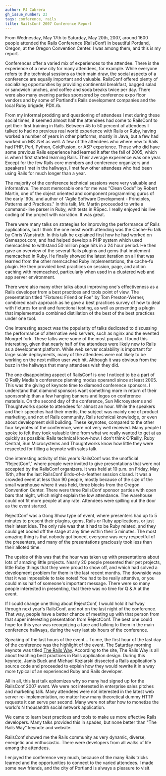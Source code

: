 ```yaml
---
author: PJ Cabrera
gh_issue_number: 23
tags: conference, rails
title: RailsConf 2007 Conference Report
---
```


From Wednesday, May 17th to Saturday, May 20th, 2007, around 1600 people attended the Rails Conference (RailsConf) in beautiful Portland, Oregon, at the Oregon Convention Center. I was among them, and this is my report.

Conferences offer a varied mix of experiences to the attendee. There is the experience of a new city for many attendees, for example. While everyone refers to the technical sessions as their main draw, the social aspects of a conference are equally important and valuable. RailsConf offered plenty of socializing opportunities by providing continental breakfast, bagged salad or sandwich lunches, and coffee and soda breaks twice per day. There were also many evening parties sponsored by conference expo floor vendors and by some of Portland's Rails development companies and the local Ruby brigade, PDX.rb.

From my informal prodding and questioning of attendees I met during these social times, it seemed almost half the attendees had come to RailsConf to get their first training in Rails. Between 45 to 50 percent of attendees I talked to had no previous real world experience with Rails or Ruby, having worked a number of years in other platforms, mostly in Java, but a few had worked on MS .Net as well. A few of the attendees who where new to Rails had PHP, Perl, Python, ColdFusion, or ASP experience. Those who did have some previous Rails experience had learned it after the fall of 2005, which is when I first started learning Rails. Their average experience was one year. Except for the few Rails core members and conference organizers and speakers I met in the hallways, I met few other attendees who had been using Rails for much longer than a year.

The majority of the conference technical sessions were very valuable and informative. The most memorable one for me was "Clean Code" by Robert Martin, one of the object oriented and component programming gurus of the early '90s, and author of "Agile Software Development - Principles, Patterns and Practices." In this talk, Mr. Martin proceeded to write a command-line parser in Ruby, with tests in RSpec. I really enjoyed his live coding of the project with narration. It was great.

There were many talks on strategies for improving the performance of Rails applications, but I think the one most worth attending was the Cache-Fu talk by Chris Wanstrath. In this talk he explained first how he had worked on Gamespot.com, and had helped develop a PHP system which used memcached to withstand 50 million page hits in a 24 hour period. He then gave an overview of the several Rails plugins and gems that implement memcached in Ruby. He finally showed the latest iteration on all that was learned from the other memcached Ruby implementations, the cache-fu plugin. He then provided best practices on session, page, and action caching with memcached, particularly when used in a clustered web and app server environment.

There were also many other talks about improving one's effectiveness as a Rails developer from a best practices and tools point of view. The presentation titled "Fixtures: Friend or Foe" by Tom Preston-Werner, combined each approach as he gave a best practices survey of how to deal with fixtures for unit and functional testing, as well as presenting a plugin that implemented a combined distillation of the best of the best practices under one tool.

One interesting aspect was the popularity of talks dedicated to discussing the performance of alternative web servers, such as nginx and the evented Mongrel fork. These talks were some of the most popular. I found this interesting, given that nearly half of the attendees were likely new to Rails as a development platform. While web server scalability is important for large scale deployments, many of the attendees were not likely to be working on the next million user web hit. Although it was obvious from the buzz in the hallways that many attendees wish they did.

The one disappointing aspect of RailsConf is one I noticed to be a part of O'Reilly Media's conference planning modus operandi since at least 2005. This was the giving of keynote time to diamond conference sponsors. I understand that diamond sponsors want something more in return of their sponsorship than a few hanging banners and logos on conference materials. On the second day of the conference, Sun Microsystems and Thoughtworks spoke to attendees for almost an hour. While the speakers and their speeches had their merits, the subject was mainly one of product marketing, and not of Rails community, Rails technical knowledge, or even about development skill building. These keynotes, compared to the other four keynotes of the conference, were not very well received. Many people I spoke to felt they took valuable time from what we really wanted to get at as quickly as possible: Rails technical know-how. I don't think O'Reilly, Ruby Central, Sun Microsystems and Thoughtworks know how little they were respected for filling a keynote with sales talk.

One interesting activity of this year's RailsConf was the unofficial "RejectConf," where people were invited to give presentations that were not accepted by the RailsConf organizers. It was held at 10 p.m. on Friday, May 19th, after the last RailsConf Birds-of-a-feather session closed. It was a crowded event at less than 90 people, mostly because of the size of the small warehouse where it was held, three blocks from the Oregon Convention Center. There were three RailsConf sponsor parties with open bars that night, which might explain the low attendance. The warehouse could not fit more people at any rate. Attendees were spilling out the door as the event started.

RejectConf was a Gong Show type of event, where presenters had up to 5 minutes to present their plugins, gems, Rails or Ruby applications, or just their latest idea. The only rule was that it had to be Ruby related, and they could get booed off the stage at any time within their 5 minutes. The most amazing thing is that nobody got booed, everyone was very respectful of the presenters, and many of the presentations graciously took less than their alloted time.

The upside of this was that the hour was taken up with presentations about lots of amazing little projects. Nearly 20 people presented their pet projects, little Ruby things that they were proud to show off, and which had solved a development problem for them in the last recent months. The downside was that it was impossible to take notes! You had to be really attentive, or you could miss half of someone's important message. There were so many people interested in presenting, that there was no time for Q & A at the event.

If I could change one thing about RejectConf, I would hold it halfway through next year's RailsConf, and not on the last night of the conference. That way, people have a better chance of meeting up with that person from that super interesting presentation from RejectConf. The best one could hope for this year was recognizing a face and talking to them in the main conference hallways, during the very last six hours of the conference.

Speaking of the last hours of the event... To me, the first hour of the last day of the conference was the highlight of the event. The Saturday morning keynote was titled [The Rails Way](http://therailsway.com). According to the site, The Rails Way is all about teaching best practices in Rails application design. During this keynote, Jamis Buck and Michael Koziarski dissected a Rails application's source code and proceeded to explain how they would rewrite it in a way more typical of an experienced Ruby and Rails developer.

All in all, this last talk epitomizes why so many had signed up for the RailsConf 2007 event. We were not interested in enterprise sales pitches and marketing talk. Many attendees were not interested in the latest web server re-implementation, no matter how many theoretical dummy HTTP requests it can serve per second. Many were not after how to monetize the world's N thousandth social network application.

We came to learn best practices and tools to make us more effective Rails developers. Many talks provided this in spades, but none better than "The Rails Way" keynote and website.

RailsConf showed me the Rails community as very dynamic, diverse, energetic and enthusiastic. There were developers from all walks of life among the attendees.

I enjoyed the conference very much, because of the many Rails tricks learned and the opportunities to connect to the varied attendees. I made some new friends, and the city of Portland is always a pleasure to visit.

